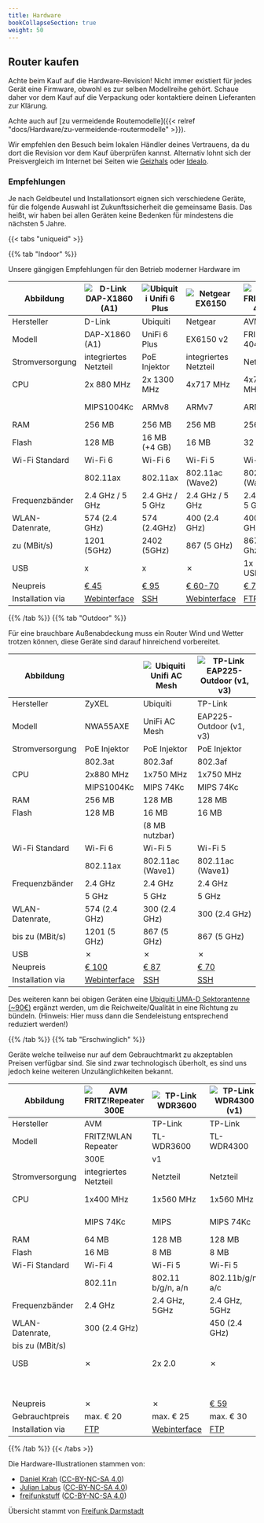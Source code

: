 ```yaml
---
title: Hardware
bookCollapseSection: true
weight: 50
---
```


## Router kaufen

Achte beim Kauf auf die Hardware-Revision!
Nicht immer existiert für jedes Gerät eine Firmware, obwohl es zur
selben Modellreihe gehört.
Schaue daher vor dem Kauf auf die Verpackung oder kontaktiere deinen
Lieferanten zur Klärung.

Achte auch auf [zu vermeidende Routemodelle]({{< relref "docs/Hardware/zu-vermeidende-routermodelle" >}}).

Wir empfehlen den Besuch beim lokalen Händler deines Vertrauens, da du
dort die Revision vor dem Kauf überprüfen kannst. Alternativ lohnt sich
der Preisvergleich im Internet bei Seiten wie
[Geizhals](https://geizhals.de/) oder [Idealo](https://www.idealo.de/).

### Empfehlungen

Je nach Geldbeutel und Installationsort eignen sich verschiedene Geräte,
für die folgende Auswahl ist Zukunftssicherheit die gemeinsame Basis.
Das heißt, wir haben bei allen Geräten keine Bedenken für mindestens die
nächsten 5 Jahre.

{{< tabs "uniqueid" >}}

{{% tab "Indoor" %}}

Unsere gängigen Empfehlungen für den Betrieb moderner Hardware im

| Abbildung        | ![D-Link DAP-X1860 (A1)](/hardware/d-link-dap-x1860-a1.svg)                                                            | ![Ubiquiti Unifi 6 Plus](/hardware/unifi_ac_lite.svg)                                                     | ![Netgear EX6150](/hardware/ex6150v2.svg)                                                                          | ![AVM FRITZ!Box 4040](/hardware/fritz4040.svg)                            | ![Ubiquiti Unifi AP AC-Lite](/hardware/unifi_ac_lite.svg)                       | ![GL.iNet GL-B1300](/hardware/gl-b1300.svg)                                                                        |
|------------------|------------------------------------------------------------------------------------------------------------------------|-----------------------------------------------------------------------------------------------------------|--------------------------------------------------------------------------------------------------------------------|---------------------------------------------------------------------------|---------------------------------------------------------------------------------|--------------------------------------------------------------------------------------------------------------------|
| Hersteller       | D-Link                                                                                                                 | Ubiquiti                                                                                                  | Netgear                                                                                                            | AVM                                                                       | Ubiquiti                                                                        | Gl.iNet                                                                                                            |
| Modell           | DAP-X1860 (A1)                                                                                                         | UniFi 6 Plus                                                                                              | EX6150 v2                                                                                                          | FRITZ!Box 4040                                                            | Unifi AC Lite                                                                   | GL-B1300                                                                                                           |
| Stromversorgung  | integriertes Netzteil                                                                                                  | PoE Injektor                                                                                              | integriertes Netzteil                                                                                              | Netzteil                                                                  | PoE Injektor                                                                    | Netzteil                                                                                                           |
| CPU              | 2x 880 MHz                                                                                                             | 2x 1300 MHz                                                                                               | 4x717 MHz                                                                                                          | 4x717 MHz                                                                 | 1x750 MHz                                                                       | 4x717 MHz                                                                                                          |
|                  | MIPS1004Kc                                                                                                             | ARMv8                                                                                                     | ARMv7                                                                                                              | ARMv7                                                                     | MIPS 74Kc                                                                       | ARMv7                                                                                                              |
| RAM              | 256 MB                                                                                                                 | 256 MB                                                                                                    | 256 MB                                                                                                             | 256 MB                                                                    | 128 MB                                                                          | 256 MB                                                                                                             |
| Flash            | 128 MB                                                                                                                 | 16 MB (+4 GB)                                                                                             | 16 MB                                                                                                              | 32 MB                                                                     | 16 MB                                                                           | 32 MB                                                                                                              |
| Wi-Fi Standard   | Wi-Fi 6                                                                                                                | Wi-Fi 6                                                                                                   | Wi-Fi 5                                                                                                            | Wi-Fi 5                                                                   | Wi-Fi 5                                                                         | Wi-Fi 5                                                                                                            |
|                  | 802.11ax                                                                                                               | 802.11ax                                                                                                  | 802.11ac (Wave2)                                                                                                   | 802.11ac (Wave2)                                                          | 802.11ac (Wave1)                                                                | 802.11ac (Wave2)                                                                                                   |
| Frequenzbänder   | 2.4 GHz / 5 GHz                                                                                                        | 2.4 GHz / 5 GHz                                                                                           | 2.4 GHz / 5 GHz                                                                                                    | 2.4 GHz / 5 GHz                                                           | 2.4 GHz / 5 GHz                                                                 | 2.4 GHz / 5 GHz                                                                                                    |
| WLAN-Datenrate,  | 574 (2.4 GHz)                                                                                                          | 574 (2.4GHz)                                                                                              | 400 (2.4 GHz)                                                                                                      | 400 (2.4 GHz)                                                             | 300 (2.4 GHz)                                                                   | 400 (2.4 GHz)                                                                                                      |
| zu (MBit/s)      | 1201 (5GHz)                                                                                                            | 2402 (5GHz)                                                                                               | 867 (5 GHz)                                                                                                        | 867 (5 Ghz)                                                               | 867 (5 GHz)                                                                     | 867 (5 GHz)                                                                                                        |
| USB              | x                                                                                                                      | x                                                                                                         | ✗                                                                                                                  | 1x USB3.0                                                                 | ✗                                                                               | 1x USB3.0                                                                                                          |
| Neupreis         | [€ 45](https://geizhals.de/d-link-dap-x1860-e-a2418687.html)                                                           | [€ 95](https://geizhals.de/ubiquiti-unifi-6-u6-a2849254.html)                                             | [€ 60-70](https://geizhals.de/netgear-wi-fi-range-extender-ex6150-ex6150-100pes-a1232062.html)                     | [€ 70](https://geizhals.de/avm-fritz-box-4040-20002763-a1501050.html)     | [€ 80](https://geizhals.de/ubiquiti-unifi-ap-ac-lite-uap-ac-lite-a1325765.html) | [€ 80-90](https://geizhals.de/gl-inet-gl-b1300-a1812653.html)                                                      |
| Installation via | [Webinterface](https://git.openwrt.org/?p=openwrt/openwrt.git;a=commitdiff;h=3c31f6b521bb5fc49e222a8f2bcd454b73452a0e) | [SSH](https://git.openwrt.org/?p=openwrt/openwrt.git;a=commit;h=75ee5546e9b7cfa5bbfd6f844ab8c5fffd5bb594) | [Webinterface](https://git.openwrt.org/?p=openwrt/openwrt.git;a=commit;h=970f1914be3f299fb302ca74a214589397000858) | [FTP](https://fritz-tools.readthedocs.io/de/latest/flashing/general.html) | [SSH](https://forum.darmstadt.freifunk.net/t/unifi-ap-erstinstallation/790)     | [Webinterface](https://git.openwrt.org/?p=openwrt/openwrt.git;a=commit;h=04d3308b6248ef21a6f0bc3378b342906c2d2865) |

{{% /tab %}}
{{% tab "Outdoor" %}}

Für eine brauchbare Außenabdeckung muss ein Router Wind und Wetter
trotzen können, diese Geräte sind darauf hinreichend vorbereitet.

| Abbildung        |                                                                             | ![Ubiquiti Unifi AC Mesh](/hardware/unifi_ac_mesh.svg)                      | ![TP-Link EAP225-Outdoor (v1, v3)](/hardware/unifi_ac_mesh.svg)                       |
|------------------|-----------------------------------------------------------------------------|-----------------------------------------------------------------------------|---------------------------------------------------------------------------------------|
| Hersteller       | ZyXEL                                                                       | Ubiquiti                                                                    | TP-Link                                                                               |
| Modell           | NWA55AXE                                                                    | UniFi AC Mesh                                                               | EAP225-Outdoor (v1, v3)                                                               |
| Stromversorgung  | PoE Injektor                                                                | PoE Injektor                                                                | PoE Injektor                                                                          |
|                  | 802.3at                                                                     | 802.3af                                                                     | 802.3af                                                                               |
| CPU              | 2x880 MHz                                                                   | 1x750 MHz                                                                   | 1x750 MHz                                                                             |
|                  | MIPS1004Kc                                                                  | MIPS 74Kc                                                                   | MIPS 74Kc                                                                             |
| RAM              | 256 MB                                                                      | 128 MB                                                                      | 128 MB                                                                                |
| Flash            | 128 MB                                                                      | 16 MB                                                                       | 16 MB                                                                                 |
|                  |                                                                             | (8 MB nutzbar)                                                              |                                                                                       |
| Wi-Fi Standard   | Wi-Fi 6                                                                     | Wi-Fi 5                                                                     | Wi-Fi 5                                                                               |
|                  | 802.11ax                                                                    | 802.11ac (Wave1)                                                            | 802.11ac (Wave1)                                                                      |
| Frequenzbänder   | 2.4 GHz                                                                     | 2.4 GHz                                                                     | 2.4 GHz                                                                               |
|                  | 5 GHz                                                                       | 5 GHz                                                                       | 5 GHz                                                                                 |
| WLAN-Datenrate,  | 574 (2.4 GHz)                                                               | 300 (2.4 GHz)                                                               | 300 (2.4 GHz)                                                                         |
| bis zu (MBit/s)  | 1201 (5 GHz)                                                                | 867 (5 GHz)                                                                 | 867 (5 GHz)                                                                           |
| USB              | ✗                                                                           | ✗                                                                           | ✗                                                                                     |
| Neupreis         | [€ 100](https://geizhals.de/zyxel-nwa55axe-nwa55axe-eu0102f-a2634709.html)  | [€ 87](https://geizhals.de/ubiquiti-unifi-ac-mesh-uap-ac-m-a1547488.html)   | [€ 70](https://geizhals.de/tp-link-omada-eap225-outdoor-a1813547.html)                |
| Installation via | [Webinterface](https://openwrt.org/toh/zyxel/nwa55axe?s[]=2#web_ui) | [SSH](https://forum.darmstadt.freifunk.net/t/unifi-ap-erstinstallation/790) | [SSH](https://openwrt.org/toh/tp-link/eap225#eap225_v3_eap225-outdoor_eap225-wall_v2)         |

Des weiteren kann bei obigen Geräten eine [Ubiquiti UMA-D Sektorantenne (~90€)](https://geizhals.de/ubiquiti-unifi-ac-mesh-uma-d-antenne-uma-d-a1777026.html) ergänzt werden, um die Reichweite/Qualität in eine Richtung zu bündeln. (Hinweis: Hier muss dann die Sendeleistung entsprechend reduziert werden!)

{{% /tab %}}
{{% tab "Erschwinglich" %}}

Geräte welche teilweise nur auf dem Gebrauchtmarkt zu akzeptablen
Preisen verfügbar sind. Sie sind zwar technologisch überholt, es sind
uns jedoch keine weiteren Unzulänglichkeiten bekannt.

| Abbildung        | ![AVM FRITZ!Repeater 300E](/hardware/fritz450e.svg)                       | ![TP-Link WDR3600](/hardware/wr1043nd.svg)                                  | ![TP-Link WDR4300 (v1) ](/hardware/TL-WDR4300.svg)                              | ![Netgear R6120](/hardware/netgear-r6120.svg)                               | ![AVM FRITZ!Box 4020](/hardware/fritz4020.svg)                            |                                                                             |
|------------------|---------------------------------------------------------------------------|-----------------------------------------------------------------------------|---------------------------------------------------------------------------------|-----------------------------------------------------------------------------|---------------------------------------------------------------------------|-----------------------------------------------------------------------------|
| Hersteller       | AVM                                                                       | TP-Link                                                                     | TP-Link                                                                         | Netgear                                                                     | AVM                                                                       | Gl.Inet                                                                     |
| Modell           | FRITZ!WLAN Repeater                                                       | TL-WDR3600                                                                  | TL-WDR4300                                                                      | R6120                                                                       | FRITZ!Box 4020                                                            | GL-MT300N-V2                                                                |
|                  | 300E                                                                      | v1                                                                          |                                                                                 |                                                                             |                                                                           |                                                                             |
| Stromversorgung  | integriertes Netzteil                                                     | Netzteil                                                                    | Netzteil                                                                        | Netzteil                                                                    | Netzteil                                                                  | USB                                                                         |
| CPU              | 1x400 MHz                                                                 | 1x560 MHz                                                                   | 1x560 MHz                                                                       | 1x580 MHz                                                                   | 1x750 MHz                                                                 | 1x580 MHz                                                                   |
|                  | MIPS 74Kc                                                                 | MIPS                                                                        | MIPS 74Kc                                                                       | MIPS 74Kc                                                                   | MIPS 74Kc                                                                 | MIPS24KEc                                                                   |
| RAM              | 64 MB                                                                     | 128 MB                                                                      | 128 MB                                                                          | 64 MB                                                                       | 128 MB                                                                    | 128 MB                                                                      |
| Flash            | 16 MB                                                                     | 8 MB                                                                        | 8 MB                                                                            | 16 MB                                                                       | 16 MB                                                                     | 16 MB                                                                       |
| Wi-Fi Standard   | Wi-Fi 4                                                                   | Wi-Fi 5                                                                     | Wi-Fi 5                                                                         | Wi-Fi 5                                                                     | Wi-Fi 4                                                                   | Wi-Fi 4                                                                     |
|                  | 802.11n                                                                   | 802.11 b/g/n, a/n                                                           | 802.11b/g/n, a/c                                                                | 802.11ac (Wave 1)                                                           | 802.11n                                                                   | 802.11b/g/n                                                                 |
| Frequenzbänder   | 2.4 GHz                                                                   | 2.4 GHz, 5GHz                                                               | 2.4 GHz, 5GHz                                                                   | 2.4 GHz / 5 GHz                                                             | 2.4 GHz                                                                   | 2.4 GHz                                                                     |
| WLAN-Datenrate,  | 300 (2.4 GHz)                                                             |                                                                             | 450 (2.4 GHz)                                                                   | 300 (2.4 GHz)                                                               | 450 (2.4 GHz)                                                             | 300 (2.4 GHz)                                                               |
| bis zu (MBit/s)  |                                                                           |                                                                             |                                                                                 | 866 (5 GHz)                                                                 |                                                                           |                                                                             |
| USB              | ✗                                                                         | 2x 2.0                                                                      | ✗                                                                               | 1x USB2.0                                                                   | (1x USB2.0)                                                               | (1x USB2.0)                                                                 |
|                  |                                                                           |                                                                             |                                                                                 |                                                                             | nicht unterstützt                                                         | nicht unterstützt                                                           |
| Neupreis         | ✗                                                                         | ✗                                                                           | [€ 59](https://geizhals.de/avm-fritz-wlan-repeater-450e-20002589-a1065058.html) | [€ 37](https://geizhals.de/netgear-r6120-r6120-100pes-a1624501.html)        | [€ 45](https://geizhals.de/avm-fritz-box-4020-20002713-a1244179.html)     | [€ 23](https://geizhals.de/gl-inet-mt300n-gl-mt300n-v2-a1662301.html)       |
| Gebrauchtpreis   | max. € 20                                                                 | max. € 25                                                                   | max. € 30                                                                       | max. € 35                                                                   | max. € 30                                                                 | ~ €23                                                                       |
| Installation via | [FTP](https://fritz-tools.readthedocs.io/de/latest/flashing/general.html) | [Webinterface](https://darmstadt.freifunk.net/mitmachen/router-einrichten/) | [FTP](https://fritz-tools.readthedocs.io/de/latest/flashing/general.html)       | [Webinterface](https://darmstadt.freifunk.net/mitmachen/router-einrichten/) | [FTP](https://fritz-tools.readthedocs.io/de/latest/flashing/general.html) | [Webinterface](https://darmstadt.freifunk.net/mitmachen/router-einrichten/) |
{{% /tab %}}
{{< /tabs >}}


Die Hardware-Illustrationen stammen von:

- [Daniel Krah](https://github.com/Moorviper/Freifunk-Router-Anleitungen)
  ([CC-BY-NC-SA 4.0](https://creativecommons.org/licenses/by-nc-sa/4.0/))
- [Julian Labus](https://github.com/belzebub40k/router-pics)
  ([CC-BY-NC-SA 4.0](http://creativecommons.org/licenses/by-nc-sa/4.0/))
- [freifunkstuff](https://github.com/freifunkstuff/meshviewer-hwimageshttps://github.com/freifunkstuff/meshviewer-hwimages)
  ([CC-BY-NC-SA 4.0](http://creativecommons.org/licenses/by-nc-sa/4.0/))

Übersicht stammt von [Freifunk Darmstadt](https://darmstadt.freifunk.net/mitmachen/unterstuetzte-geraete/)
